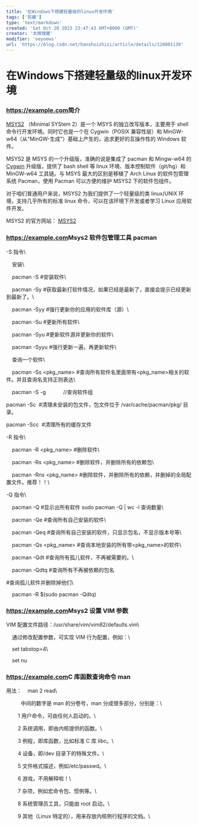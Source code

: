 ```yaml
---
title: '在Windows下搭建轻量级的linux开发环境'
tags: ['剪藏']
type: 'text/markdown'
created: 'Sat Oct 28 2023 23:47:43 GMT+0000 (GMT)'
creator: '太微搜藏'
modifier: 'oeyoews'
url: 'https://blog.csdn.net/hanshuizhizi/article/details/128001139'
---
```


# 在Windows下搭建轻量级的linux开发环境

### <https://example.com>简介

[MSYS2](https://so.csdn.net/so/search?q=MSYS2&spm=1001.2101.3001.7020) （Minimal SYStem 2）是一个 MSYS 的独立改写版本，主要用于 shell 命令行开发环境。同时它也是一个在 Cygwin（POSIX 兼容性层）和 MinGW-w64（从"MinGW-生成"）基础上产生的，追求更好的互操作性的 Windows 软件。

MSYS2 是 MSYS 的一个升级版，准确的说是集成了 pacman 和 Mingw-w64 的 [Cygwin](https://so.csdn.net/so/search?q=Cygwin&spm=1001.2101.3001.7020) 升级版，提供了 bash shell 等 linux 环境、版本控制软件（git/hg）和 MinGW-w64 工具链。与 MSYS 最大的区别是移植了 Arch Linux 的软件包管理系统 Pacman，使用 Pacman 可以方便的维护 MSYS2 下的软件包组件。

对于咱们普通用户来说，MSYS2 为我们提供了一个轻量级的类 linux/UNIX 环境，支持几乎所有的标准 linux 命令，可以在该环境下开发或者学习 Linux 应用软件开发。

MSYS2 的官方网站： [MSYS2](https://www.msys2.org/)

### <https://example.com>Msys2 软件包管理工具 pacman

-S 指令\

    安装\

    pacman -S #安装软件\

    pacman -Sy #获取最新打软件情况，如果已经是最新了，直接会提示已经更新到最新了。\

    pacman -Syy #强行更新你的应用的软件库（源）\

    pacman -Su #更新所有软件\

    pacman -Syu #更新软件源并更新你的软件\

    pacman -Syyu #强行更新一遍，再更新软件\

    查询一个软件\

    pacman -Ss <pkg_name> #查询所有软件名里面带有<pkg_name>相关的软件。并且查询名支持正则表达\

    pacman -S -g            //查询软件组

pacman -Sc  #清理未安装的包文件，包文件位于 /var/cache/pacman/pkg/ 目录。

pacman -Scc  #清理所有的缓存文件

-R 指令\

    pacman -R <pkg_name> #删除软件\

    pacman -Rs <pkg_name> #删除软件，并删除<pkg>所有的依赖包\

    pacman -Rns <pkg_name> #删除软件，并删除<pkg>所有的依赖，并删掉<pkg>的全局配置文件。推荐！！\

-Q 指令\

    pacman -Q #显示出所有软件 sudo pacman -Q | wc -l 查询数量\

    pacman -Qe #查询所有自己安装的软件\

    pacman -Qeq #查询所有自己安装的软件，只显示包名，不显示版本号等\

    pacman -Qs <pkg_name> #查询本地安装的所有带<pkg_name>的软件\

    pacman -Qdt #查询所有孤儿软件，不再被需要的。\

    pacman -Qdtq #查询所有不再被依赖的包名

#查询孤儿软件并删除掉他们\

    pacman -R $(sudo pacman -Qdtq)

### <https://example.com>Msys2 设置 VIM 参数

VIM 配置文件路径：/usr/share/vim/vim82/defaults.vim\

    通过修改配置参数，可实现 VIM 行为配置，例如：\

    set tabstop=4\

    set nu

### <https://example.com>C 库函数查询命令 man

用法：    man 2 read\

          中间的数字是 man 的分卷号，man 分成很多部分，分别是：\

        1 用户命令，可由任何人启动的。\

        2 系统调用，即由内核提供的函数。\

        3 例程，即库函数，比如标准 C 库 libc。\

        4 设备，即/dev 目录下的特殊文件。\

        5 文件格式描述，例如/etc/passwd。\

        6 游戏，不用解释啦！\

        7 杂项，例如宏命令包、惯例等。\

        8 系统管理员工具，只能由 root 启动。\

        9 其他（Linux 特定的），用来存放内核例行程序的文档。\
